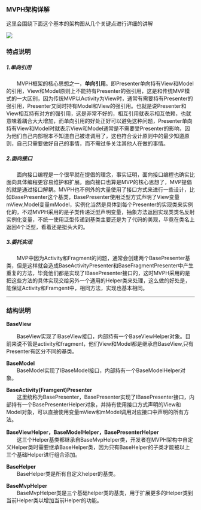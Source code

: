 ###  MVPH架构详解
这里会围绕下面这个基本的架构图从几个关键点进行详细的讲解

![](https://raw.githubusercontent.com/AcgnCodeMonkey/MVPLibrary/master/file/架构图1.png)

### 特点说明
#####  1.单向引用
&emsp;&emsp;MVPH框架的核心思想之一，**单向引用**。即Presenter单向持有View和Model的引用，View和Model原则上不能持有Presenter的强引用，这是和传统MVP模式的一大区别，因为传统MVP以Activity为View时，通常有需要持有Presenter的强引用，Presenter又同时持有Model和View的强引用。也就是说Presenter和View相互持有对方的强引用，这是非常不好的，相互引用就表示相互依赖，也就意味着耦合大大增加，而单向引用的好处正好可以避免这种问题，Presenter单向持有View和Model时就表示View和Model通常是不需要受Presenter的影响，因为他们自己内部根本不知道自己被谁调用了，这也符合设计原则中的最少知道原则，自己只需要做好自己的事情，而不需过多关注其他人在做的事情。

##### 2.面向接口
&emsp;&emsp;面向接口编程是一个很早就在提倡的理念，事实证明，面向接口编程也确实比面向具体编程更容易维护和扩展。面向接口也算是MVP的核心思想了，MVP提倡的就是通过接口解耦。MVPH也不例外的大量使用了接口方式来进行一些设计，比如BasePresenter这个基类，BasePresenter使用泛型方式声明了View变量mView,Model变量mModel，实例化当然是具体到每个Presenter的实现类来实例化的，不过MVPH采用的是子类传递泛型声明变量，抽象方法返回实现类类名反射实例化变量，不统一使用泛型传递到基类主要还是为了代码的美观，毕竟在类名上返回4个泛型，看着还是挺头大的。

##### 3.委托实现
&emsp;&emsp;MVP中因为Activity和Fragment的问题，通常会创建两个BasePresenter基类，但是这样就会造成BaseActivityPresenter和BaseFragmentPresenter中产生重复的方法，毕竟他们都是实现了IBasePresenter接口的，这时MVPH采用的是把这些方法的具体实现交给另外一个通用的Helper类来处理，这么做的好处是，能保证Activity和Framgent中，相同方法，实现也基本相同。

---

### 结构说明

**BaseView**<br>

&emsp;&emsp;BaseView实现了IBaseView接口，内部持有一个BaseViewHelper对象。目前来说不管是activity和fragment，他们View和Model都是继承自BaseView,只有Presenter有区分不同的基类。

**BaseModel**<br>
&emsp;&emsp;BaseModel实现了IBaseModel接口，内部持有一个BaseModelHelper对象。

**BaseActivity(Framgent)Presenter**<br>
&emsp;&emsp;这里统称为BasePresenter，BasePresenter实现了IBasePresenter接口，内部持有一个BasePresenterHelper对象，并持有使用接口方式声明的View和Model对象，可以直接使用变量mView和mModel调用对应接口中声明的所有方法。

**BaseViewHelper，BaseModelHelper，BasePresenterHelper**<br>
&emsp;&emsp;这三个Helper基类都继承自BaseMvpHelper类，开发者在MVPH架构中自定义Helper类时需要继承BaseHelper类，因为只有BaseHelper的子类才能被以上三个基础Helper进行组合添加。

**BaseHelper**<br>
&emsp;&emsp;BaseHelper类是所有自定义helper的基类。

**BaseMvpHelper**<br>
&emsp;&emsp;BaseMvpHelper类是三个基础helper类的基类，用于扩展更多的Helper类到当前Helper类以增加当前Helper的功能。
